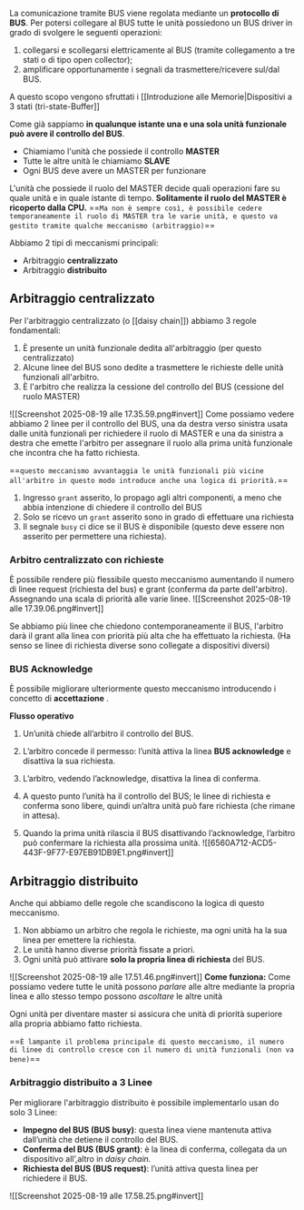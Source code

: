 
La comunicazione tramite BUS viene regolata mediante un **protocollo di BUS**.
Per potersi collegare al BUS tutte le unità possiedono un BUS driver in grado di svolgere le seguenti operazioni:
1.  collegarsi e scollegarsi elettricamente al BUS (tramite collegamento a tre stati o di tipo open collector); 
2. amplificare opportunamente i segnali da trasmettere/ricevere sul/dal BUS.

A questo scopo vengono sfruttati i [[Introduzione alle Memorie|Dispositivi a 3 stati (tri-state-Buffer]]



Come già sappiamo **in qualunque istante una e una sola unità funzionale può avere il controllo del BUS**.

- Chiamiamo l'unità che possiede il controllo **MASTER**
- Tutte le altre unità le chiamiamo **SLAVE**
- Ogni BUS deve avere un MASTER per funzionare

L'unità che possiede il ruolo del MASTER decide quali operazioni fare su quale unità e in quale istante di tempo. **Solitamente il ruolo del MASTER è ricoperto dalla CPU.** 
 ==`Ma non è sempre così, è possibile cedere temporaneamente il ruolo di MASTER tra le varie unità, e questo va gestito tramite qualche meccanismo (arbitraggio)`==

Abbiamo 2 tipi di meccanismi principali:
- Arbitraggio **centralizzato**
- Arbitraggio **distribuito**

## Arbitraggio centralizzato
Per l'arbitraggio centralizzato (o [[daisy chain]]) abbiamo 3 regole fondamentali:

1. È presente un unità funzionale dedita all'arbitraggio (per questo centralizzato)
2. Alcune linee del BUS sono dedite a trasmettere le richieste delle unità funzionali all'arbitro.
3. È l'arbitro che realizza la cessione del controllo del BUS (cessione del ruolo MASTER)


![[Screenshot 2025-08-19 alle 17.35.59.png#invert]]
Come possiamo vedere abbiamo 2 linee per il controllo del BUS, una da destra verso sinistra usata dalle unità funzionali per richiedere il ruolo di MASTER e una da sinistra a destra  che emette l'arbitro per assegnare il ruolo alla prima unità funzionale che incontra che ha fatto richiesta.

==`questo meccanismo avvantaggia le unità funzionali più vicine all'arbitro in questo modo introduce anche una logica di priorità.`==

1. Ingresso `grant` asserito, lo propago agli altri componenti, a meno che abbia intenzione di chiedere il controllo del BUS
2. Solo se ricevo un `grant` asserito sono in grado di effettuare una richiesta
3. Il segnale `busy` ci dice se il BUS è disponibile (questo deve essere non asserito per permettere una richiesta).


### Arbitro centralizzato con richieste

È possibile rendere più flessibile questo meccanismo aumentando il numero di linee request (richiesta del bus) e grant (conferma da parte dell'arbitro). Assegnando una scala di priorità alle varie linee.
![[Screenshot 2025-08-19 alle 17.39.06.png#invert]]

Se abbiamo più linee che chiedono contemporaneamente il BUS, l'arbitro darà il grant alla linea con priorità più alta che ha effettuato la richiesta. (Ha senso se linee di richiesta diverse sono collegate a dispositivi diversi)

### BUS Acknowledge
È possibile migliorare ulteriormente questo meccanismo introducendo i concetto di **accettazione** .

**Flusso operativo**

1. Un’unità chiede all’arbitro il controllo del BUS.
    
2. L’arbitro concede il permesso: l’unità attiva la linea **BUS acknowledge** e disattiva la sua richiesta.
    
3. L’arbitro, vedendo l’acknowledge, disattiva la linea di conferma.
    
4. A questo punto l’unità ha il controllo del BUS; le linee di richiesta e conferma sono libere, quindi un’altra unità può fare richiesta (che rimane in attesa).
    
5. Quando la prima unità rilascia il BUS disattivando l’acknowledge, l’arbitro può confermare la richiesta alla prossima unità.
![[6560A712-ACD5-443F-9F77-E97EB91DB9E1.png#invert]]


## Arbitraggio distribuito 
Anche qui abbiamo delle regole che scandiscono la logica di questo meccanismo.

1. Non abbiamo un arbitro che regola le richieste, ma ogni unità ha la sua linea per emettere la richiesta.
2. Le unità hanno diverse priorità fissate a priori.
3. Ogni unità può attivare **solo la propria linea di richiesta** del BUS.


![[Screenshot 2025-08-19 alle 17.51.46.png#invert]]
**Come funziona:**
Come possiamo vedere tutte le unità possono *parlare* alle altre mediante la propria linea e allo stesso tempo possono *ascoltare* le altre unità

Ogni unità per diventare master si assicura che unità di priorità superiore alla propria abbiamo fatto richiesta.

==`È lampante il problema principale di questo meccanismo, il numero di linee di controllo cresce con il numero di unità funzionali (non va bene)`==

### Arbitraggio distribuito a 3 Linee
Per migliorare l'arbitraggio distribuito è possibile implementarlo usan do solo 3 Linee:
- **Impegno del BUS (BUS busy)**: questa linea viene mantenuta attiva dall’unità che detiene il controllo del BUS. 
-  **Conferma del BUS (BUS grant)**: è la linea di conferma, collegata da un dispositivo all’,altro in *daisy chain.* 
-  **Richiesta del BUS (BUS request)**: l’unità attiva questa linea per richiedere il BUS.

![[Screenshot 2025-08-19 alle 17.58.25.png#invert]]

